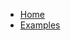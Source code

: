 
<ul class="nav navbar-nav">
  <li>
    <a href="index.html">Home</a>
  </li>
<li>
  <a href="all-examples.html">Examples</a>
</li>
</ul>
